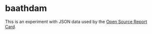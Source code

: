 baathdam
========

This is an experiment with JSON data used by the [Open Source Report Card](http://osrc.dfm.io/).
